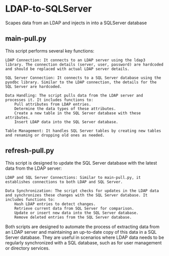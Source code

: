 # LDAP-to-SQLServer
Scapes data from an LDAP and injects in into a SQLServer database

## main-pull.py
This script performs several key functions:

    LDAP Connection: It connects to an LDAP server using the ldap3 library. The connection details (server, user, password) are hardcoded and should be replaced with actual LDAP server details.
    
    SQL Server Connection: It connects to a SQL Server database using the pyodbc library. Similar to the LDAP connection, the details for the SQL Server are hardcoded.
    
    Data Handling: The script pulls data from the LDAP server and processes it. It includes functions to:
        Pull attributes from LDAP entries.
        Determine the data types of these attributes.
        Create a new table in the SQL Server database with these attributes.
        Insert LDAP data into the SQL Server database.
        
    Table Management: It handles SQL Server tables by creating new tables and renaming or dropping old ones as needed.

## refresh-pull.py
This script is designed to update the SQL Server database with the latest data from the LDAP server:

    LDAP and SQL Server Connections: Similar to main-pull.py, it establishes connections to both LDAP and SQL Server.
    
    Data Synchronization: The script checks for updates in the LDAP data and synchronizes these changes with the SQL Server database. It includes functions to:
        Hash LDAP entries to detect changes.
        Retrieve current data from SQL Server for comparison.
        Update or insert new data into the SQL Server database.
        Remove deleted entries from the SQL Server database.

Both scripts are designed to automate the process of extracting data from an LDAP server and maintaining an up-to-date copy of this data in a SQL Server database. They are useful in scenarios where LDAP data needs to be regularly synchronized with a SQL database, such as for user management or directory services.

